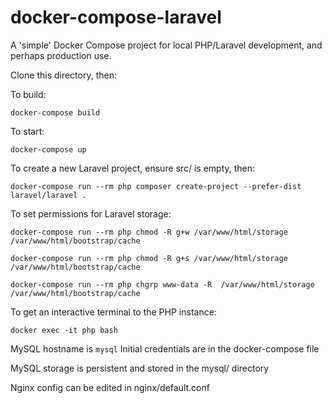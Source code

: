 # docker-compose-laravel
A 'simple' Docker Compose project for local PHP/Laravel development, and perhaps production use.

Clone this directory, then:

To build:

`docker-compose build`

To start:

`docker-compose up`

To create a new Laravel project, ensure src/ is empty, then:

`docker-compose run --rm php composer create-project --prefer-dist laravel/laravel .`

To set permissions for Laravel storage:

`docker-compose run --rm php chmod -R g+w /var/www/html/storage /var/www/html/bootstrap/cache`

`docker-compose run --rm php chmod -R g+s /var/www/html/storage /var/www/html/bootstrap/cache`

`docker-compose run --rm php chgrp www-data -R  /var/www/html/storage /var/www/html/bootstrap/cache`

To get an interactive terminal to the PHP instance:

`docker exec -it php bash`

MySQL hostname is `mysql`
Initial credentials are in the docker-compose file

MySQL storage is persistent and stored in the mysql/ directory

Nginx config can be edited in nginx/default.conf

